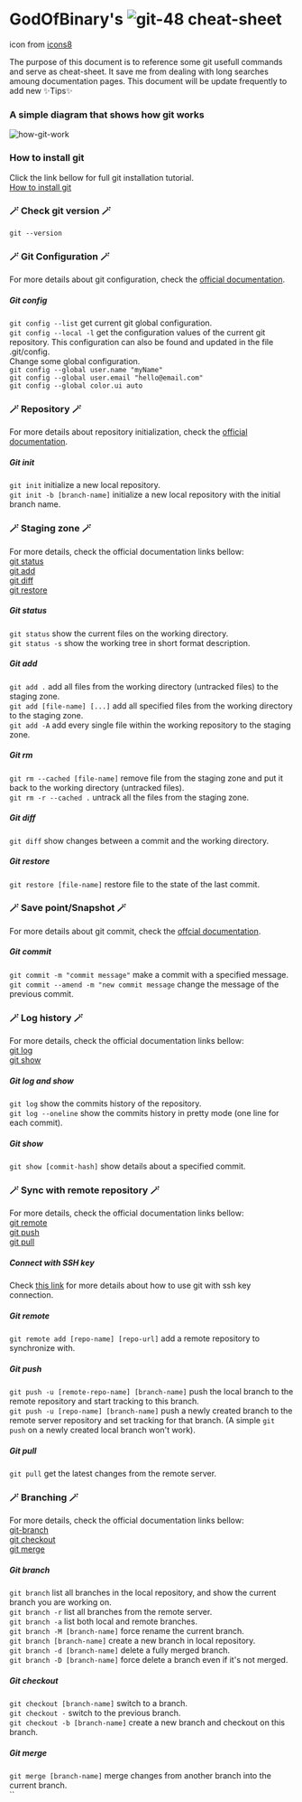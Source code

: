 # GodOfBinary's ![git-48](https://user-images.githubusercontent.com/9167445/187039273-6d5474fb-f00e-4ed5-bf89-59f95cf269ce.png) cheat-sheet 

icon from [icons8](https://icons8.fr)

The purpose of this document is to reference some git usefull commands and serve as cheat-sheet. 
It save me from dealing with long searches amoung documentation pages.
This document will be update frequently to add new ✨Tips✨

### A simple diagram that shows how git works
![how-git-work](https://user-images.githubusercontent.com/9167445/187041457-f2824f67-59a0-4407-9d2c-aacc8ae3028d.png)

### How to install git
Click the link bellow for full git installation tutorial.  
[How to install git](https://github.com/git-guides/install-git)

### 🪄 Check git version 🪄
`git --version`

### 🪄 Git Configuration 🪄
For more details about git configuration, check the [official documentation](https://git-scm.com/docs/git-config).

##### Git config
`git config --list` get current git global configuration.  
`git config --local -l` get the configuration values of the current git repository.  This configuration can also be found and updated in the file .git/config.  
Change some global configuration.  
`git config --global user.name "myName"`  
`git config --global user.email "hello@email.com"`  
`git config --global color.ui auto`  

### 🪄 Repository 🪄
For more details about repository initialization, check the [official documentation](https://git-scm.com/docs/git-init).

##### Git init
`git init` initialize a new local repository.  
`git init -b [branch-name]` initialize a new local repository with the initial branch name.  

### 🪄 Staging zone 🪄
For more details, check the official documentation links bellow:  
[git status](https://git-scm.com/docs/git-status)  
[git add](https://git-scm.com/docs/git-add)  
[git diff](https://git-scm.com/docs/git-diff)  
[git restore](https://git-scm.com/docs/git-restore)  

##### Git status
`git status` show the current files on the working directory.  
`git status -s` show the working tree in short format description.  

##### Git add
`git add .` add all files from the working directory (untracked files) to the staging zone.  
`git add [file-name] [...]` add all specified files from the working directory to the staging zone.  
`git add -A` add every single file within the working repository to the staging zone.  

##### Git rm
`git rm --cached [file-name]` remove file from the staging zone and put it back to the working directory (untracked files).  
`git rm -r --cached .` untrack all the files from the staging zone.  

##### Git diff
`git diff` show changes between a commit and the working directory.  

##### Git restore
`git restore [file-name]` restore file to the state of the last commit.  

### 🪄 Save point/Snapshot 🪄
For more details about git commit, check the [offcial documentation](https://git-scm.com/docs/git-commit).

##### Git commit
`git commit -m "commit message"` make a commit with a specified message.  
`git commit --amend -m "new commit message` change the message of the previous commit.  

### 🪄 Log history 🪄
For more details, check the official documentation links bellow:  
[git log](https://git-scm.com/docs/git-log)  
[git show](https://git-scm.com/docs/git-show)  

##### Git log and show
`git log` show the commits history of the repository.  
`git log --oneline` show the commits history in pretty mode (one line for each commit).  

##### Git show
`git show [commit-hash]` show details about a specified commit.  

### 🪄 Sync with remote repository 🪄
For more details, check the official documentation links bellow:  
[git remote](https://git-scm.com/docs/git-remote)  
[git push](https://git-scm.com/docs/git-push)  
[git pull](https://git-scm.com/docs/git-pull)

##### Connect with SSH key
Check [this link](https://docs.github.com/en/authentication/connecting-to-github-with-ssh/generating-a-new-ssh-key-and-adding-it-to-the-ssh-agent) for more details about how to use git with ssh key connection.  

##### Git remote
`git remote add [repo-name] [repo-url]` add a remote repository to synchronize with.

##### Git push
`git push -u [remote-repo-name] [branch-name]` push the local branch to the remote repository and start tracking to this branch.  
`git push -u [repo-name] [branch-name]` push a newly created branch to the remote server repository and set tracking for that branch. (A simple `git push` on a newly created local branch won't work).  

##### Git pull
`git pull` get the latest changes from the remote server.

### 🪄 Branching 🪄
For more details, check the official documentation links bellow:  
[git-branch](https://git-scm.com/docs/git-branch)  
[git checkout](https://git-scm.com/docs/git-checkout)  
[git merge](https://git-scm.com/docs/git-merge)

##### Git branch
`git branch` list all branches in the local repository, and show the current branch you are working on.   
`git branch -r` list all branches from the remote server.   
`git branch -a` list both local and remote branches.  
`git branch -M [branch-name]` force rename the current branch.  
`git branch [branch-name]` create a new branch in local repository.  
`git branch -d [branch-name]` delete a fully merged branch.  
`git branch -D [branch-name]` force delete a branch even if it's not merged.

##### Git checkout
`git checkout [branch-name]` switch to a branch.  
`git checkout -` switch to the previous branch.  
`git checkout -b [branch-name]` create a new branch and checkout on this branch. 

##### Git merge
`git merge [branch-name]` merge changes from another branch into the current branch.  
``

